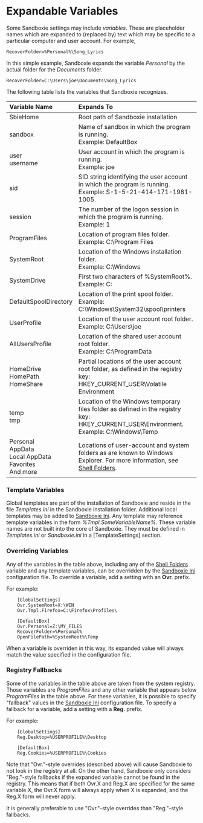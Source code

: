 # Expandable Variables


Some Sandboxie settings may include _variables_. These are placeholder names which are expanded to (replaced by) text which may be specific to a particular computer and user account. For example,

```
RecoverFolder=%Personal%\Song_Lyrics
```

In this simple example, Sandboxie expands the variable _Personal_ by the actual folder for the _Documents_ folder.

```
RecoverFolder=C:\Users\joe\Documents\Song_Lyrics
```

The following table lists the variables that Sandboxie recognizes.

| Variable Name | Expands To |
| :---          | :---       |
| SbieHome | Root path of Sandboxie installation |
| sandbox | Name of sandbox in which the program is running. <br> Example: DefaultBox |
| user <br> username | User account in which the program is running. <br> Example: joe |
| sid | SID string identifying the user account in which the program is running. <br> Example: S-1-5-21-414-171-1981-1005 |
| session | The number of the logon session in which the program is running. <br> Example: 1 |
| ProgramFiles | Location of program files folder. <br> Example: C:\Program Files |
| SystemRoot | Location of the Windows installation folder. <br> Example: C:\Windows |
| SystemDrive | First two characters of %SystemRoot%. <br> Example: C: |
| DefaultSpoolDirectory | Location of the print spool folder. <br> Example: C:\Windows\System32\spool\printers |
| UserProfile | Location of the user account root folder. <br> Example: C:\Users\joe |
| AllUsersProfile | Location of the shared user account root folder. <br> Example: C:\ProgramData |
| HomeDrive <br> HomePath <br> HomeShare | Partial locations of the user account root folder, as defined in the registry key: <br> HKEY_CURRENT_USER\Volatile Environment |
| temp <br> tmp | Location of the Windows temporary files folder as defined in the registry key: <br> HKEY_CURRENT_USER\Environment. <br> Example: C:\Windows\Temp |
| Personal <br> AppData <br> Local AppData <br> Favorites <br> And more | Locations of user-account and system folders as are known to Windows Explorer. For more information, see [Shell Folders](ShellFolders.md). |

### Template Variables

Global templates are part of the installation of Sandboxie and reside in the file _Templates.ini_ in the Sandboxie installation folder. Additional local templates may be added to [Sandboxie Ini](SandboxieIni.md). Any template may reference template variables in the form _%Tmpl.SomeVariableName%_. These variable names are not built into the core of Sandboxie. They must be defined in _Templates.ini_ or _Sandboxie.ini_ in a [TemplateSettings] section.

### Overriding Variables

Any of the variables in the table above, including any of the [Shell Folders](ShellFolders.md) variable and any template variables, can be overridden by the [Sandboxie Ini](SandboxieIni.md) configuration file. To override a variable, add a setting with an **Ovr.** prefix.

For example:


```
    [GlobalSettings]
    Ovr.SystemRoot=X:\WIN
    Ovr.Tmpl.Firefox=C:\Firefox\Profiles\
```

```
    [DefaultBox]
    Ovr.Personal=Z:\MY_FILES
    RecoverFolder=%Personal%
    OpenFilePath=%SystemRoot%\Temp
```

When a variable is overriden in this way, its expanded value will always match the value specified in the configuration file.

### Registry Fallbacks

Some of the variables in the table above are taken from the system registry. Those variables are _ProgramFiles_ and any other variable that appears below _ProgramFiles_ in the table above. For these variables, it is possible to specify "fallback" values in the [Sandboxie Ini](SandboxieIni.md) configuration file. To specify a fallback for a variable, add a setting with a **Reg.** prefix.

For example:

```
    [GlobalSettings]
    Reg.Desktop=%USERPROFILE%\Desktop
```

```
    [DefaultBox]
    Reg.Cookies=%USERPROFILE%\Cookies
```

Note that "Ovr."-style overrides (described above) will cause Sandboxie to not look in the registry at all. On the other hand, Sandboxie only considers "Reg."-style fallbacks if the expanded variable cannot be found in the registry. This means that if both Ovr.X and Reg.X are specified for the same variable X, the Ovr.X form will always apply when X is expanded, and the Reg.X form will never apply.

It is generally preferable to use "Ovr."-style overrides than "Reg."-style fallbacks.
